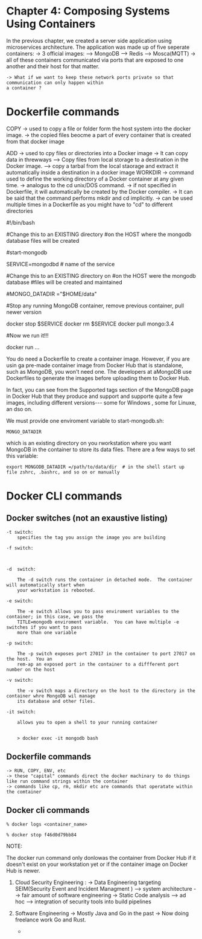 # Chapter 4: Composing Systems Using Containers

In the previous chapter, we created a server side application using 
microservices architecture.  The application was made up of five seperate containers:
	-> 3 official images:
		--> MongoDB
		--> Redis
		--> Mosca(MQTT)
	-> all of these containers communicated via ports that are exposed to one another and their host for that matter.


	-> What if we want to keep these network ports private so that communication can only happen within 
	a container ?





# Dockerfile commands 


COPY
	-> used to copy a file or folder form the host system into the docker image.
	-> the copied files beocme a part of every container that is created from that docker image 

ADD 
	-> used to cpy files or directories into a Docker image 
	-> It can copy data in threwways 
		--> Copy files from local storage to a destination in the Docker image.
		--> copy a tarbal from the local staorage and extract it automatically inside a destination in a docker image
WORKDIR 
	-> command used to define the working directory of a Docker container at any given time.
	-> analogus to the cd unix/DOS command. 
	-> if not specified in Dockerfile, it will automatically be created by the Docker compiler.
	-> It can be said that the command performs mkdir and cd implicitly.
		-> can be used multiple times in a Dockerfile as you might have to "cd" to different directories

#!/bin/bash

#Change this to an EXISTING directory
#on the HOST where the mongodb database files will be created

#start-mongodb 

SERVICE=mongodbd # name of the service

#Change this to an EXISTING directory on 
#on the HOST were the mongodb database
#files will be created and maintained

#MONGO_DATADIR ="$HOME/data"

#Stop any running MongoDB container, remove previous container, pull newer version 

docker stop $SERVICE 
docker rm $SERVICE 
docker pull mongo:3.4

#Now we run it!!!

docker run ...


You do need a Dockerfile to create a container image.  However, if you are usin ga pre-made container image 
from Docker Hub that is standalone, such as MongoDB, you won't need one.
The developers at aMongoDB use Dockerfiles to generate the images before uploading them to Docker Hub.


In fact, you can see from the Supported tags section of the MongoDB page in Docker Hub that they 
produce and support  and supporte quite a few images, including different versions--- some for Windows , some for Linuxe, an dso on. 


We must provide one enviroment variable to start-mongodb.sh: 

	MONGO_DATADIR


which is an existing directory on you rworkstation where you want MongoDB in the container to store its data files.
There are a few ways to set this variable:

	export MONGODB_DATADIR =/path/to/data/dir  # in the shell start up file zshrc, .bashrc, and so on or manually

# Docker CLI commands

## Docker switches (not an exaustive listing)

	-t switch:
		specifies the tag you assign the image you are building

	-f switch:



	-d  switch:

		The -d switch runs the container in detached mode.  The container will automatically start when 
		your workstation is rebooted.

	-e switch:

		The -e switch allows you to pass enviroment variables to the container; in this case, we pass the 
		TITLE=mongodb enviroment variable.  You can have multiple -e switches if you want to pass 
		more than one variable

	-p switch:

		The -p switch exposes port 27017 in the container to port 27017 on the host.  You an 
		rem-ap an exposed port in the container to a diffferent port number on the host

	-v switch:

		the -v switch maps a directory on the host to the directory in the container whre MongoDB wil manage
		its database and other files.

	-it switch:

		allows you to open a shell to your running container


		> docker exec -it mongodb bash


## Dockerfile commands 
	-> RUN, COPY, ENV, etc
	-> these "capital" commands direct the docker machinary to do things like run command strings within the container
	-> commands like cp, rm, mkdir etc are commands that operatate within the comtainer


## Docker cli commands 

	% docker logs <container_name> 

	% docker stop f46d0d79bb84

NOTE:

The docker run command only donlowas the container from Docker Hub if it doesn't exist on 
your workstation yet or if the container image on Docker Hub is newer.




1. Cloud Security Engineering :
	->  Data Engineering targeting SEIM(Security Event and Incident Managment )
		--> system architecture 
		--> fair amount of software engineering 
	->  Static Code analysis 
		--> ad hoc
		--> integration of security tools into build pipelines 

2. Software Engineering 
	-> Mostly Java and Go in the past 
	-> Now doing freelance work Go and Rust.



	- 
